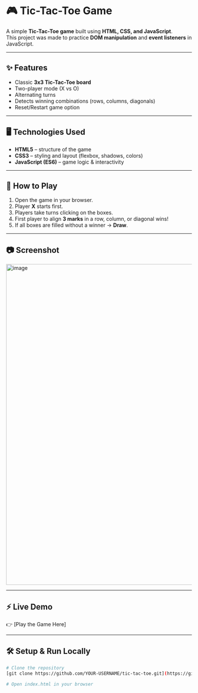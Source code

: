 # 🎮 Tic-Tac-Toe Game

A simple **Tic-Tac-Toe game** built using **HTML, CSS, and JavaScript**.  
This project was made to practice **DOM manipulation** and **event listeners** in JavaScript.

---

## ✨ Features
- Classic **3x3 Tic-Tac-Toe board**  
- Two-player mode (X vs O)  
- Alternating turns  
- Detects winning combinations (rows, columns, diagonals)  
- Reset/Restart game option  

---

## 🖥️ Technologies Used
- **HTML5** – structure of the game  
- **CSS3** – styling and layout (flexbox, shadows, colors)  
- **JavaScript (ES6)** – game logic & interactivity  

---

## 🚀 How to Play
1. Open the game in your browser.  
2. Player **X** starts first.  
3. Players take turns clicking on the boxes.  
4. First player to align **3 marks** in a row, column, or diagonal wins!  
5. If all boxes are filled without a winner → **Draw**.  

---

## 📷 Screenshot
<img width="827" height="869" alt="image" src="https://github.com/user-attachments/assets/a1b89b3b-79e5-42af-a361-763f99a5858f" />


---

## ⚡ Live Demo
👉 [Play the Game Here] 

---

## 🛠️ Setup & Run Locally
```bash
# Clone the repository
[git clone https://github.com/YOUR-USERNAME/tic-tac-toe.git](https://github.com/Arshk15/Tic-Tack-Toe)

# Open index.html in your browser
